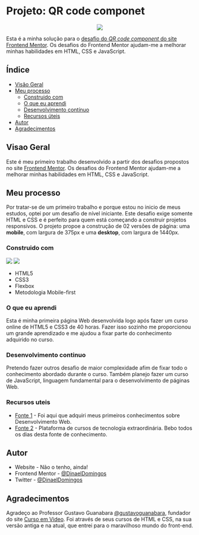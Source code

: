 # Projeto: QR code componet

<p align="center">
<img loading="lazy" src="http://img.shields.io/static/v1?label=STATUS&message=FINALIZADO&color=GREEN&style=for-the-badge"/>
</p>

Esta é a minha solução para o [desafio do *QR code component* do site Frontend Mentor](https://www.frontendmentor.io/challenges/qr-code-component-iux_sIO_H). Os desafios do Frontend Mentor ajudam-me a melhorar minhas habilidades em HTML, CSS e JavaScript. 

## Índice

- [Visão Geral](#visao-geral)
- [Meu processo](#meu-processo)
  - [Construido com](#construido-com)
  - [O que eu aprendi](#o-que-eu-aprendi)
  - [Desenvolvimento contínuo](#desenvolvimento-continuo)
  - [Recursos úteis](#recursos-uteis)
- [Autor](#autor)
- [Agradecimentos](#agradecimentos)

## Visao Geral

Este é meu primeiro trabalho desenvolvido a partir dos desafios propostos no site [Frontend Mentor](https://www.frontendmentor.io/home). Os desafios do Frontend Mentor ajudam-me a melhorar minhas habilidades em HTML, CSS e JavaScript.   

## Meu processo

Por tratar-se de um primeiro trabalho e porque estou no inicio de meus estudos, optei por um desafio de nível iniciante. Este desafio exige somente HTML e CSS e é perfeito para quem está começando a construir projetos responsivos. O projeto propoe a construção de 02 versões de página: uma **mobile**, com largura de 375px e uma **desktop**, com largura de 1440px. 

### Construido com

<img loading="lazy" src="http://img.shields.io/static/v1?label=FERRAMENTAS&message=HTML5&color=YELLOW&CSS3&color=blue&style=for-the-badge"/>
<img loading="lazy" src="https://img.shields.io/badge/FERRAMENTAS-HTMl5_e_CSS3-yellow">

- HTML5
- CSS3
- Flexbox
- Metodologia Mobile-first

### O que eu aprendi

Esta é minha primeira página Web desenvolvida logo após fazer um curso online de HTML5 e CSS3 de 40 horas. Fazer isso sozinho me proporcionou um grande aprendizado e me ajudou a fixar parte do conhecimento adquirido no curso.

### Desenvolvimento continuo

Pretendo fazer outros desafio de maior complexidade afim de fixar todo o conhecimento abordado durante o curso. Também planejo fazer um curso de JavaScript, linguagem fundamental para o desenvolvimento de páginas Web.

### Recursos uteis

- [Fonte 1](https://www.cursoemvideo.com) - Foi aqui que adquiri meus primeiros conhecimentos sobre Desenvolvimento Web.
- [Fonte 2](https://www.alura.com.br) - Plataforma de cursos de tecnologia extraordinária. Bebo todos os dias desta fonte de conhecimento.

## Autor

- Website - Não o tenho, ainda! 
- Frontend Mentor - [@DinaelDomingos](https://www.frontendmentor.io/profile/DinaelDomigos)
- Twitter - [@DinaelDomingos](https://www.twitter.com/DinaelDomingos)

## Agradecimentos

Agradeço ao Professor Gustavo Guanabara [@gustavoguanabara](https:/instagram.com/gustavoguanabara), fundador do site [Curso em Video](https://www.cursoemvideo.com). Foi através de seus cursos de HTML e CSS, na sua versão antiga e na atual, que entrei para o maravilhoso mundo do front-end.
